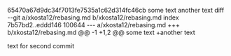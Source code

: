 65470a67d9dc34f7013fe7535a1c62d314fc46cb
some text
another text
diff --git a/xkosta12/rebasing.md b/xkosta12/rebasing.md
index 7b57bd2..eddd146 100644
--- a/xkosta12/rebasing.md
+++ b/xkosta12/rebasing.md
@@ -1 +1,2 @@
 some text
+another text


text for second commit
